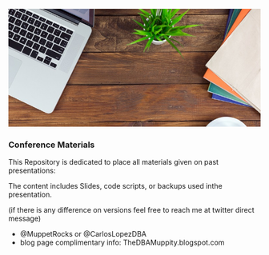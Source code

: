 ![](splash.jpg)
### Conference Materials

This Repository is dedicated to place all materials given on past presentations:

The content includes Slides, code scripts, or backups used inthe presentation.

(if there is any difference on versions feel free to reach me at twitter direct message)

- @MuppetRocks or @CarlosLopezDBA
- blog page complimentary info: TheDBAMuppity.blogspot.com